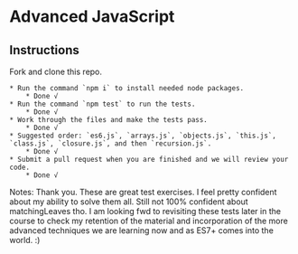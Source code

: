 # Advanced JavaScript

## Instructions

Fork and clone this repo.

	* Run the command `npm i` to install needed node packages.
		* Done √
	* Run the command `npm test` to run the tests.
		* Done √
	* Work through the files and make the tests pass.
		* Done √
	* Suggested order: `es6.js`, `arrays.js`, `objects.js`, `this.js`, `class.js`, `closure.js`, and then `recursion.js`.
		* Done √
	* Submit a pull request when you are finished and we will review your code.
		* Done √

Notes: Thank you. These are great test exercises. I feel pretty confident about my ability to solve them all. Still not 100% confident about matchingLeaves tho. I am looking fwd to revisiting these tests later in the course to check my retention of the material and incorporation of the more advanced techniques we are learning now and as ES7+ comes into the world. :)
